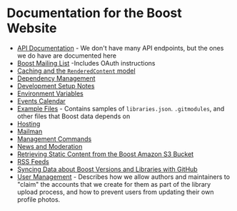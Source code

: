 # Documentation for the Boost Website

- [API Documentation](./api.md) - We don't have many API endpoints, but the ones we do have are documented here
- [Boost Mailing List](./mailing_list.md) -Includes OAuth instructions
- [Caching and the `RenderedContent` model](./caching_rendered_content.md)
- [Dependency Management](./dependencies.md)
- [Development Setup Notes](development_setup_notes_native.md)
- [Environment Variables](./env_vars.md)
- [Events Calendar](./calendar.md)
- [Example Files](./examples/README.md) - Contains samples of `libraries.json`. `.gitmodules`, and other files that Boost data depends on
- [Hosting](./hosting/README.md)
- [Mailman](./mailman/README.md)
- [Management Commands](./commands.md)
- [News and Moderation](./news.md)
- [Retrieving Static Content from the Boost Amazon S3 Bucket](./static_content.md)
- [RSS Feeds](./rss_feeds.md)
- [Syncing Data about Boost Versions and Libraries with GitHub](./syncing_data_with_github.md)
- [User Management](./user_management.md) - Describes how we allow authors and maintainers to "claim" the accounts that we create for them as part of the library upload process, and how to prevent users from updating their own profile photos.
